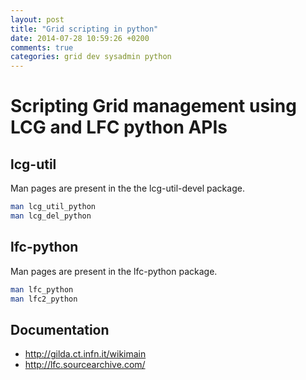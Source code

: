 ```yaml
---
layout: post
title: "Grid scripting in python"
date: 2014-07-28 10:59:26 +0200
comments: true
categories: grid dev sysadmin python
---
```

# Scripting Grid management using LCG and LFC python APIs

## lcg-util

Man pages are present in the the lcg-util-devel package.

``` sh
man lcg_util_python
man lcg_del_python
```

## lfc-python

Man pages are present in the lfc-python package.

``` sh
man lfc_python
man lfc2_python
```

## Documentation

* http://gilda.ct.infn.it/wikimain
* http://lfc.sourcearchive.com/
